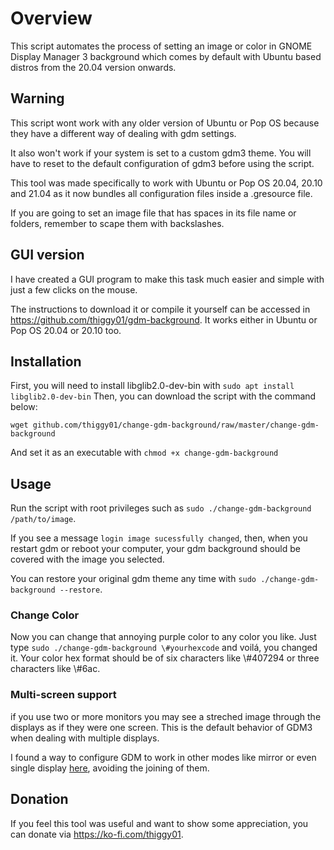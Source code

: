 # Overview

This script automates the process of setting an image or color in GNOME Display Manager 3 background
which comes by default with Ubuntu based distros from the 20.04 version onwards.

## Warning

This script wont work with any older version of Ubuntu or Pop OS because they have a different
way of dealing with gdm settings.

It also won't work if your system is set to a custom gdm3 theme. You will have to reset to the
default configuration of gdm3 before using the script.

This tool was made specifically to work with Ubuntu or Pop OS 20.04, 20.10 and 21.04 as it now
bundles all configuration files inside a .gresource file.

If you are going to set an image file that has spaces in its file name or folders, remember to
scape them with backslashes.

## GUI version

I have created a GUI program to make this task much easier and simple with just a few clicks
on the mouse.

The instructions to download it or compile it yourself can be accessed in
https://github.com/thiggy01/gdm-background.
It works either in Ubuntu or Pop OS 20.04 or 20.10 too.

## Installation

First, you will need to install libglib2.0-dev-bin with `sudo apt install libglib2.0-dev-bin`
Then, you can download the script with the command below:
```
wget github.com/thiggy01/change-gdm-background/raw/master/change-gdm-background
```
And set it as an executable with `chmod +x change-gdm-background`

## Usage

Run the script with root privileges such as `sudo ./change-gdm-background /path/to/image`.

If you see a message `login image sucessfully changed`, then, when you restart gdm or reboot your
computer, your gdm background should be covered with the image you selected.

You can restore your original gdm theme any time with `sudo ./change-gdm-background
--restore`.

### Change Color

Now you can change that annoying purple color to any color you like. Just type `sudo
./change-gdm-background \#yourhexcode` and voilá, you changed it. Your color hex format should
be of six characters like \\#407294 or three characters like \\#6ac.

### Multi-screen support

if you use two or more monitors you may see a streched image through the displays as if they were
    one screen. This is the default behavior of GDM3 when dealing with multiple displays.

I found a way to configure GDM to work in other modes like mirror or even single display
[here](https://github.com/thiggy01/change-gdm-background/issues/15), avoiding the joining of them.

## Donation

If you feel this tool was useful and want to show some appreciation, you can donate via
https://ko-fi.com/thiggy01.

